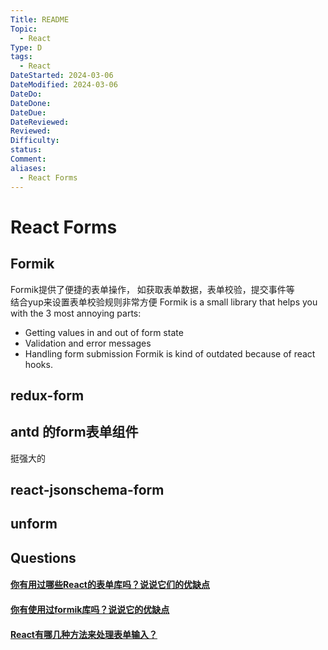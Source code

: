 ```yaml
---
Title: README
Topic:
  - React
Type: D
tags:
  - React
DateStarted: 2024-03-06
DateModified: 2024-03-06
DateDo: 
DateDone: 
DateDue: 
DateReviewed: 
Reviewed: 
Difficulty: 
status: 
Comment: 
aliases:
  - React Forms
---
```

# React Forms
## Formik
Formik提供了便捷的表单操作， 如获取表单数据，表单校验，提交事件等  
结合yup来设置表单校验规则非常方便
Formik is a small library that helps you with the 3 most annoying parts:
- Getting values in and out of form state
- Validation and error messages
- Handling form submission
Formik is kind of outdated because of react hooks.
## redux-form

## antd 的form表单组件
挺强大的
## react-jsonschema-form
## unform


## Questions
#### [你有用过哪些React的表单库吗？说说它们的优缺点](https://github.com/haizlin/fe-interview/issues/901)
#### [你有使用过formik库吗？说说它的优缺点](https://github.com/haizlin/fe-interview/issues/923)
#### [React有哪几种方法来处理表单输入？](https://github.com/haizlin/fe-interview/issues/716)






